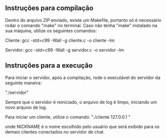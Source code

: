 ## Instruções para compilação

Dentro do arquivo ZIP enviado, existe um Makefile, portanto só é necessário rodar o comando "make" no terminal.
Caso não tenha "make" instalado na sua máquina, utilize os seguintes comandos:

Cliente: 
	gcc  -std=c99 -Wall -g cliente.c -o cliente -lm

Servidor:
	gcc  -std=c99 -Wall -g servidor.c -o servidor -lm

## Instruções para a execução
Para iniciar o servidor, após a compilação, rode o executável do servidor da seguinte maneira:

"./servidor"

Sempre que o servidor é reiniciado, o arquivo de log é limpo, iniciando um novo arquivo de log.

Para iniciar um cliente, utilize o comando:
"./cliente 127.0.0.1 <NICKNAME>"

onde NICKNAME é o nome escolhido pelo usuário que será exibido para os demais clientes conectados no servidor de chat.
